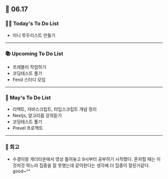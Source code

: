 ## 📆 06.17

### 💁‍♀️ Today's To Do List

- 미니 투두리스트 만들기

---

### 📚 Upcoming To Do List

- 프레블러 작업하기
- 코딩테스트 풀기
- Fend 스터디 모임

---

### 📌 May's To Do List

- 리액트, 자바스크립트, 타입스크립트 개념 정리
- Nextjs, 알고리즘 강의듣기
- 코딩테스트 풀기
- Prevel 프로젝트

---

### 👀 회고

- 수경이랑 게더타운에서 영상 틀어놓고 9시부터 공부하기 시작했다. 혼자할 때는 이것저것 하느라 집중을 잘 못했는데 같이한다는 생각에 더 집중이 잘된거같다. good~^^
